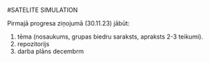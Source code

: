 #SATELITE SIMULATION

Pirmajā progresa ziņojumā (30.11.23) jābūt: 
1) tēma (nosaukums, grupas biedru saraksts, apraksts 2-3 teikumi).
2) repozitorijs
3) darba plāns decembrm
